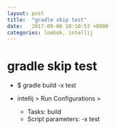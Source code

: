 ```yaml
---
layout: post
title:  "gradle skip test"
date:   2017-09-06 10:10:53 +0900
categories: lombok, intellij
---
```


# gradle skip test

- $ gradle build -x test  

- intellij > Run Configurations >
  - Tasks: build
  - Script parameters: -x test
